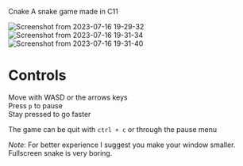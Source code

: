 Cnake
A snake game made in C11

![Screenshot from 2023-07-16 19-29-32](https://github.com/RaphGL/Cnake/assets/28673457/80bd075e-de33-4295-a3b1-85b0acc48cfc)
![Screenshot from 2023-07-16 19-31-34](https://github.com/RaphGL/Cnake/assets/28673457/72ff51a2-4be2-4632-966a-bdcec8c4a575)
![Screenshot from 2023-07-16 19-31-40](https://github.com/RaphGL/Cnake/assets/28673457/9dbb33ab-66bb-4e54-8ac0-65a3904341ad)

# Controls
Move with WASD or the arrows keys  
Press `p` to pause  
Stay pressed to go faster  

The game can be quit with `ctrl + c` or through the pause menu

*Note*: For better experience I suggest you make your window smaller. Fullscreen snake is very boring.
